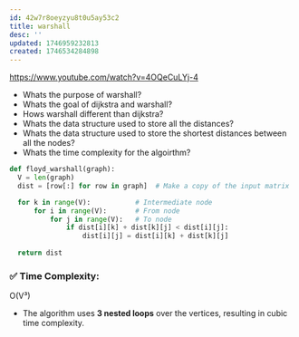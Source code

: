 ```yaml
---
id: 42w7r8oeyzyu8t0u5ay53c2
title: warshall
desc: ''
updated: 1746959232813
created: 1746534284898
---
```


https://www.youtube.com/watch?v=4OQeCuLYj-4


- Whats the purpose of warshall?
- Whats the goal of dijkstra and warshall?
- Hows warshall different than dijkstra?
- Whats the data structure used to store all the distances?
- Whats the data structure used to store the shortest distances between all the nodes?
- Whats the time complexity for the algoirthm?

```python
def floyd_warshall(graph):
  V = len(graph)
  dist = [row[:] for row in graph]  # Make a copy of the input matrix

  for k in range(V):           # Intermediate node
      for i in range(V):       # From node
          for j in range(V):   # To node
              if dist[i][k] + dist[k][j] < dist[i][j]:
                  dist[i][j] = dist[i][k] + dist[k][j]
  
  return dist
```

### ✅ Time Complexity:
O(V³)
- The algorithm uses **3 nested loops** over the vertices, resulting in cubic time complexity.
